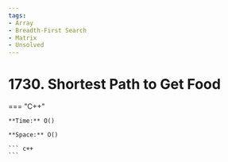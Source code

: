 ```yaml
---
tags:
- Array
- Breadth-First Search
- Matrix
- Unsolved
---
```



# 1730. Shortest Path to Get Food

=== "C++"

    **Time:** O()

    **Space:** O()

    ``` c++
    ```